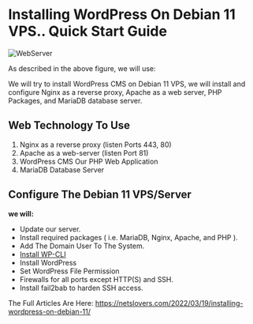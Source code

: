 # Installing WordPress On Debian 11 VPS.. Quick Start Guide

![WebServer](https://netslovers.com/wp-content/uploads/2022/03/wordpress-debian.png)

As described in the above figure, we will use:

We will try to install WordPress CMS on Debian 11 VPS, we will install and configure Nginx as a reverse proxy, Apache as a web server, PHP Packages, and MariaDB database server.

## Web Technology To Use

1. Nginx as a reverse proxy (listen Ports 443, 80)
2. Apache as a web-server (listen Port 81)
3. WordPress CMS Our PHP Web Application
4. MariaDB Database Server

## Configure The Debian 11 VPS/Server

**we will:**

- Update our server.
- Install required packages ( i.e. MariaDB, Nginx, Apache, and PHP ).
- Add The Domain User To The System.
- [Install WP-CLI](./wordpress-wp-cli)
- Install WordPress
- Set WordPress File Permission
- Firewalls for all ports except HTTP(S) and SSH.
- Install fail2bab to harden SSH access.

The Full Articles Are Here: https://netslovers.com/2022/03/19/installing-wordpress-on-debian-11/
